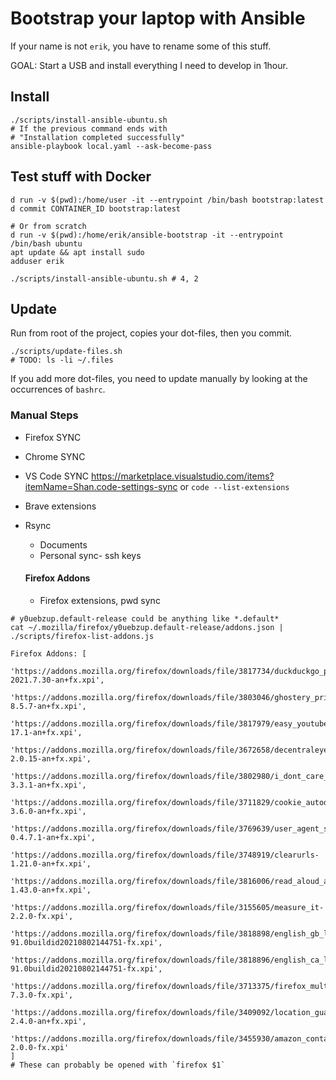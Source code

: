 # Bootstrap your laptop with Ansible

If your name is not `erik`, you have to rename some of this stuff.

GOAL: Start a USB and install everything I need to develop in 1hour.

## Install

```shell
./scripts/install-ansible-ubuntu.sh
# If the previous command ends with
# "Installation completed successfully"
ansible-playbook local.yaml --ask-become-pass
```

## Test stuff with Docker

```shell
d run -v $(pwd):/home/user -it --entrypoint /bin/bash bootstrap:latest
d commit CONTAINER_ID bootstrap:latest

# Or from scratch
d run -v $(pwd):/home/erik/ansible-bootstrap -it --entrypoint /bin/bash ubuntu
apt update && apt install sudo
adduser erik

./scripts/install-ansible-ubuntu.sh # 4, 2
```

## Update

Run from root of the project, copies your dot-files, then you commit.

```shell
./scripts/update-files.sh
# TODO: ls -li ~/.files
```

If you add more dot-files, you need to update manually by looking at the occurrences of `bashrc`.

### Manual Steps

- Firefox SYNC
- Chrome SYNC
- VS Code SYNC https://marketplace.visualstudio.com/items?itemName=Shan.code-settings-sync
  or `code --list-extensions`
- Brave extensions
- Rsync

  - Documents
  - Personal
    sync- ssh keys

  #### Firefox Addons

  - Firefox extensions, pwd sync

```
# y0uebzup.default-release could be anything like *.default*
cat ~/.mozilla/firefox/y0uebzup.default-release/addons.json | ./scripts/firefox-list-addons.js

Firefox Addons: [
  'https://addons.mozilla.org/firefox/downloads/file/3817734/duckduckgo_privacy_essentials-2021.7.30-an+fx.xpi',
  'https://addons.mozilla.org/firefox/downloads/file/3803046/ghostery_privacy_ad_blocker-8.5.7-an+fx.xpi',
  'https://addons.mozilla.org/firefox/downloads/file/3817979/easy_youtube_video_downloader_express-17.1-an+fx.xpi',
  'https://addons.mozilla.org/firefox/downloads/file/3672658/decentraleyes-2.0.15-an+fx.xpi',
  'https://addons.mozilla.org/firefox/downloads/file/3802980/i_dont_care_about_cookies-3.3.1-an+fx.xpi',
  'https://addons.mozilla.org/firefox/downloads/file/3711829/cookie_autodelete-3.6.0-an+fx.xpi',
  'https://addons.mozilla.org/firefox/downloads/file/3769639/user_agent_switcher_and_manager-0.4.7.1-an+fx.xpi',
  'https://addons.mozilla.org/firefox/downloads/file/3748919/clearurls-1.21.0-an+fx.xpi',
  'https://addons.mozilla.org/firefox/downloads/file/3816006/read_aloud_a_text_to_speech_voice_reader-1.43.0-an+fx.xpi',
  'https://addons.mozilla.org/firefox/downloads/file/3155605/measure_it-2.2.0-fx.xpi',
  'https://addons.mozilla.org/firefox/downloads/file/3818898/english_gb_language_pack-91.0buildid20210802144751-fx.xpi',
  'https://addons.mozilla.org/firefox/downloads/file/3818896/english_ca_language_pack-91.0buildid20210802144751-fx.xpi',
  'https://addons.mozilla.org/firefox/downloads/file/3713375/firefox_multi_account_containers-7.3.0-fx.xpi',
  'https://addons.mozilla.org/firefox/downloads/file/3409092/location_guard-2.4.0-an+fx.xpi',
  'https://addons.mozilla.org/firefox/downloads/file/3455930/amazon_container-2.0.0-fx.xpi'
]
# These can probably be opened with `firefox $1`
```
